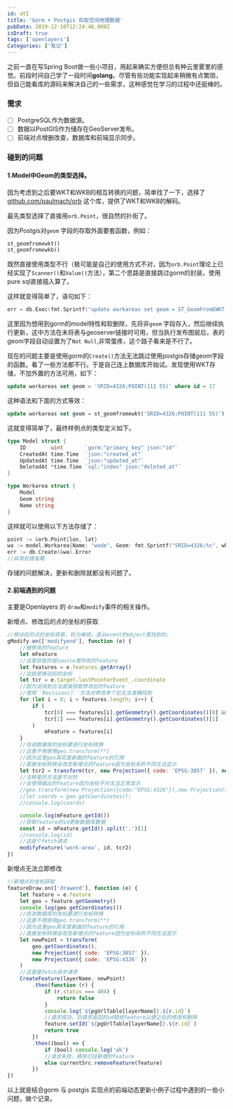 ```yaml
---
id: aYI
title: 'Gorm + Postgis 存取空间地理数据'
pubDate: 2019-12-10T12:24:46.000Z
isDraft: true
tags: ['openlayers']
Categories: ['笔记']
---
```


之前一直在写Spring Boot做一些小项目，用起来确实方便但总有种云里雾里的感觉。前段时间自己学了一段时间**golang**。尽管有些功能实现起来稍微有点繁琐，但自己能看库的源码来解决自己的一些需求，这种感觉在学习的过程中还挺棒的。

### 需求

-   [ ] PostgreSQL作为数据源。
-   [ ] 数据以PostGIS作为储存在GeoServer发布。
-   [ ] 前端对点增删改查，数据库和前端显示同步。

### 碰到的问题

#### 1.Model中Geom的类型选择。

因为考虑到之后要WKT和WKB的相互转换的问题，简单找了一下，选择了[github.com/paulmach/orb](github.com/paulmach/orb) 这个库，提供了WKT和WKB的解码。

最先类型选择了直接用`orb.Point`，很自然的扑街了。

因为Postgis对`geom` 字段的存取外面要套函数，例如：

```sql
st_geomfromewkt()
st_geomfromewkb()
```

既然直接使用类型不行（极可能是自己的使用方式不对，因为`orb.Point`理论上已经实现了`Scanner()`和`Value()`方法），第二个思路是直接跳过gorm的封装，使用pure sql直接插入算了。

这样就变得简单了，语句如下：

```go
err = db.Exec(fmt.Sprintf("update workareas set geom = ST_GeomFromEWKT('SRID=4326;%s') where id = %d",wkt.MarshalString(*point),wa.ID)).Error
```

这里因为想用到gorm的model特性和软删除，先将非`geom` 字段存入，然后继续执行更新，这中方法在未将表与geoserver链接时可用，但当执行发布图层后，表的geom字段自动设置为了`Not Null`,非常蛋疼，这个路子看来是不行了。

现在的问题主要是使用gorm的`Create()`方法无法跳过使用postgis存储geom字段的函数。看了一些方法都不行。于是自己连上数据库开始试。发现使用WKT存储，不加外置的方法可用，如下：

```sql
update workareas set geom = 'SRID=4326;POINT(111 55)' where id = 17
```

这种语法和下面的方式等效：

```sql
update workareas set geom = st_geomfromewkt('SRID=4326;POINT(111 55)') where id = 17
```

这就变得简单了，最终样例点的类型定义如下。

```go
type Model struct {
	ID        uint       `gorm:"primary_key" json:"id"`
	CreatedAt time.Time  `json:"created_at"`
	UpdatedAt time.Time  `json:"updated_at"`
	DeletedAt *time.Time `sql:"index" json:"deleted_at"`
}

type Workarea struct {
	Model
	Geom string
	Name string
}
```

这样就可以使用以下方法存储了：

```go
point := &orb.Point{lon, lat}
wa := model.Workarea{Name: "wode", Geom: fmt.Sprintf("SRID=4326;%s", wkt.MarshalString(*point))}
err := db.Create(&wa).Error
//异常处理省略
```

存储的问题解决，更新和删除就都没有问题了。

#### 2.前端遇到的问题

主要是Openlayers 的 `draw`和`modify`事件的相关操作。

新增点、修改后的点的坐标的获取

```javascript
//移动后的点的坐标获取，较为麻烦，是从event的object里找到的。
gModify.on(['modifyend'], function (e) {
    //被修改的feature
    let mFeature
    //这里获取的是source里所有的feature
    let features = e.features.getArray()
    //这就是移动后的坐标
    let tcr = e.target.lastPointerEvent_.coordinate
    //因为没找到方法直接获取修改后的feature
    //使用``Revision()``方法对修改多个后无法准确找到
    for (let i = 0; i < features.length; i++) {
        if (
            tcr[0] === features[i].getGeometry().getCoordinates()[0] &&
            tcr[1] === features[i].getGeometry().getCoordinates()[1]
        )
            mFeature = features[i]
    }
    //存进数据库的坐标要进行坐标转换
    //这里不用使用geo.transform(**)
    //因为这里geo其实是新画的feature的引用
    //直接坐标转换会改变新增点的feature因为坐标系的不同无法显示
    let tcr2 = transform(tcr, new Projection({ code: 'EPSG:3857' }), new Projection({ code: 'EPSG:4326' }))
    //注释里的方法是不对的
    //会使得画出的feature因为坐标不对无法正常显示
    //geo.transform(new Projection({code:"EPSG:4326"}),new Projection({code:"EPSG:3857"}))
    //let coords = geo.getCoordinates();
    //console.log(coords)

    console.log(mFeature.getId())
    //获取feature的id更新数据库数据
    const id = mFeature.getId().split('.')[1]
    //console.log(id)
    //这是个fetch请求
    modifyFeature('work-area', id, tcr2)
})
```

新增点无法立即修改

```javascript
//新增点的坐标获取
featureDraw.on(['drawend'], function (e) {
    let feature = e.feature
    let geo = feature.getGeometry()
    console.log(geo.getCoordinates())
    //存进数据库的坐标要进行坐标转换
    //这里不用使用geo.transform(**)
    //因为这里geo其实是新画的feature的引用
    //直接坐标转换会改变新增点的feature因为坐标系的不同无法显示
    let newPoint = transform(
        geo.getCoordinates(),
        new Projection({ code: 'EPSG:3857' }),
        new Projection({ code: 'EPSG:4326' })
    )
    //这里是fetch异步请求
    CreateFeature(layerName, newPoint)
        .then(function (r) {
            if (r.status === 404) {
                return false
            }
            console.log(`${pgUrlTable[layerName]}.${r.id}`)
            //请求成功，将请求返回的id赋给feature以便之后的修改和删除
            feature.setId(`${pgUrlTable[layerName]}.${r.id}`)
            return true
        })
        .then((bool) => {
            if (bool) console.log('ok')
            //请求失败，移除已经新增的feature
            else currentSrc.removeFeature(feature)
        })
})
```

以上就是结合gorm 与 postgis 实现点的前端动态更新小例子过程中遇到的一些小问题，做个记录。
